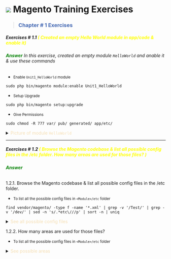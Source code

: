 # ![](https://th.bing.com/th?id=ODLS.194d04fb-feff-41d9-b83c-1cbe98afa6ec&w=32&h=32&o=6&pid=13.1) **<font color=""> Magento Training Exercises</font>**

>### **<font color="#4267b2"> Chapter # 1 Exercises</font>**

##### Exercises # 1.1<font color="Yellow"> ( Created an empty Hello World module in app/code & enable it) </font>

###### **<font color="Green">Answer</font>** In this exercise, created an empty module `HelloWorld` and anable it & use these commands

- <small>Enable `Unit1_HelloWorld` module</small>
```shell
sudo php bin/magento module:enable Unit1_HelloWorld
```
- <small>Setup Upgrade</small>
```shell
sudo php bin/magento setup:upgrade
```
- <small>Give Permissions</small>
```shell
sudo chmod -R 777 var/ pub/ generated/ app/etc/
```
<details>
    <summary markdown="span"><font color="#f5deb3">Picture of module <code>HelloWorld</code></font></summary>
    <image src="https://data.terabox.com/thumbnail/80e172adf7d62550bdcb0e975459f4f0?fid=4400792537950-250528-1036449040183911&time=1686308400&rt=sh&sign=FDTAER-DCb740ccc5511e5e8fedcff06b081203-PImMV6aIFhD%2FCet4Nejd%2BYOytj8%3D&expires=8h&chkv=0&chkbd=0&chkpc=&dp-logid=247314799587999843&dp-callid=0&size=c1600_u1600&quality=100&vuk=-&ft=video"></image>
</details>

***

##### Exercises # 1.2<font color="Yellow"> ( Browse the Magento codebase & list all possible config files in the <Module>/etc folder. How many areas are used for those files? ) </font>
###### **<font color="Green">Answer</font>**
1.2.1. Browse the Magento codebase & list all possible config files in the <Module>/etc folder.

- <small>To list all the possible config files in `<Module>/etc` folder </small>
```shell
find vendor/magento/ -type f -name '*.xml' | grep -v '/Test/' | grep -v '/dev/' | sed -n 's/.*etc\///p' | sort -n | uniq
```
<details>
<summary markdown="span"><font color="#f5deb3">See all possible config files</font></summary>

```
acl.xml
address_formats.xml
adminhtml/admingws.xml
adminhtml/csp_whitelist.xml
adminhtml/di.xml
adminhtml/events.xml
adminhtml/menu.xml
adminhtml/routes.xml
adminhtml/rules/payment_au.xml
adminhtml/rules/payment_ca.xml
adminhtml/rules/payment_de.xml
adminhtml/rules/payment_es.xml
adminhtml/rules/payment_fr.xml
adminhtml/rules/payment_gb.xml
adminhtml/rules/payment_hk.xml
adminhtml/rules/payment_it.xml
adminhtml/rules/payment_jp.xml
adminhtml/rules/payment_nz.xml
adminhtml/rules/payment_other.xml
adminhtml/rules/payment_us.xml
adminhtml/system/express_checkout.xml
adminhtml/system/payflow_advanced.xml
adminhtml/system/payflow_link.xml
adminhtml/system/payments_pro_hosted_solution_with_express_checkout.xml
adminhtml/system/payments_pro_hosted_solution.xml
adminhtml/system/paypal_payflowpro_with_express_checkout.xml
adminhtml/system/paypal_payflowpro.xml
adminhtml/system.xml
analytics.xml
cache.xml
catalog_attributes.xml
communication.xml
company_acl.xml
config.xml
constraints.xml
countries.xml
cron_groups.xml
crontab/di.xml
crontab/events.xml
crontab.xml
csp_whitelist.xml
data_source/website.xml
db_schema.xml
definition.map.xml
definition.xml
directory.xml
di.xml
eav_attributes.xml
email_templates.xml
esconfig.xml
events.xml
export.xml
extension_attributes.xml
fieldset.xml
frontend/di.xml
frontend/events.xml
frontend/page_types.xml
frontend/routes.xml
frontend/sections.xml
giftregistry.xml
graphql/di.xml
graphql/events.xml
import.xml
indexer.xml
logging.xml
media_content.xml
menu_hierarchy.xml
module.xml
mview.xml
payment.xml
pdf.xml
persistent.xml
product_options.xml
product_types.xml
queue_consumer.xml
queue_publisher.xml
queue_topology.xml
queue.xml
reports.xml
report.xml
resources.xml
sales.xml
search_engine.xml
search_request.xml
validation.xml
view.xml
webapi_async.xml
webapi_rest/di.xml
webapi_rest/events.xml
webapi_soap/di.xml
webapi_soap/events.xml
webapi.xml
webrestrictions.xml
widget.xml
zip_codes.xml

```
</details>

1.2.2. How many areas are used for those files?
- <small>To list all the possible config files in `<Module>/etc` folder </small>
<details>
<summary markdown="span"><font color="#f5deb3">See possible areas</font></summary>

```
/adminhtml
/crontab
/data_source
/frontend
/graphql
/webapi_rest
/ebapi_soap 
```
</details>
